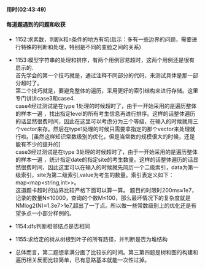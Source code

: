 #### 用时(02:43:49)

#### 每道题遇到的问题和收获
- 1152:求素数，判断k和n条件的地方有坑(启示：多有一些边界的问题，需要进行特殊的判断和处理，特别是不同的变脸之间的关系)

- 1153:模型字符串的处理和排序，有两个用例容易超时，这两个用例还是很有启示的.<br>
      首先学会的第一个技巧就是，通过注释不同部分的代码，来测试具体是那一部分超时了。<br>
      第二个技巧就是，要避免整体的遍历，采用更好的索引结构来进行存储。这里专门讲讲case3和case4.<br>
      case4经过测试是在type 1处理的时候超时了，由于一开始采用的是遍历整体的样本一遍 ，找出指定level的所有考生信息再进行排序。这样的话整体遍历的话显然很费时间，因此在这里可以考虑分为三个等级，在输入的时候就用三个vector来存。然后在type1处理的时候只需要拿指定的那个vector来处理就行啦。[虽然这样知识常数级别的优化，但是当常数的规模很大的时候，还是能有不少的提升的]<br>
      case3经过测试是在type 3处理的时候超时了，由于一开始采用的是遍历整体的样本一遍 ，统计指定date的指定site的考生数量。这样的话整体遍历的话显然很费时间，因此这里可以在输入的时候就先简历一个二级索引，data为第一级索引，site为第二级索引,value为考生的数量。索引表定义如下：map<map<string,int>>。<br>
      这道题卡超时的边界比较严格下面可以算一算。
      题目的时限时200ms≈1e7，记录的数量N≤10000，查询的个数M≤100，那么最坏情况下的复杂度就是NMlog2(N)≈1.3e7>1e7,超出了一丁点。所以做一些常数级别上的优化还是有望多点一小部分样例的。

- 1154:dfs判断相邻结点是否相同

- 1155:求给定的树从树根到叶子的所有路径，并判断是否为堆结构


- 总体而言，第二题想拿满分画了比较长的时间。第三第四题是树和图的构建和遍历相关反而比较简单，已有思路基本就能一次性过掉。
